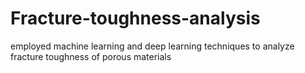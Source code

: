 # Fracture-toughness-analysis
employed machine learning and deep learning techniques to analyze fracture toughness of porous materials
